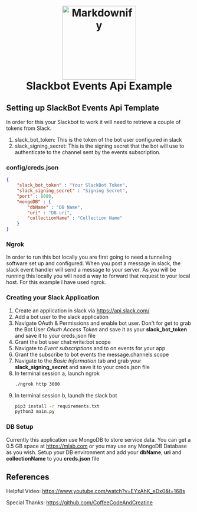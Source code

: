 <h1 align="center">
  <br>
  <a href="#"><img src="https://assets.entrepreneur.com/content/3x2/2000/20171009203636-slackbot-logo.jpeg" alt="Markdownify" width="200"></a>
  <br>
  Slackbot Events Api Example
</h1>

## Setting up SlackBot Events Api Template
In order for this your Slackbot to work it will need to retrieve a couple of tokens from Slack. 

1. slack_bot_token: This is the token of the bot user configured in slack
2. slack_signing_secret: This is the signing secret that the bot will use to authenticate to the channel sent by the events subscription.

### config/creds.json
```json
{
    "slack_bot_token" : "Your SlackBot Token",
    "slack_signing_secret" : "Signing Secret",
    "port" : 8080,
    "mongoDB" : {
        "dbName" : "DB Name",
        "uri" : "DB uri",
        "collectionName" : "Collection Name"
    }
}
```

### Ngrok
In order to run this bot locally you are first going to need a tunneling software set up and configured. When you post a message in slack, the slack event handler will send a message to your server. As you will be running this locally you will need a way to forward that request to your local host. For this example I have used ngrok.

### Creating your Slack Application

1. Create an application in slack via https://api.slack.com/
2. Add a bot user to the slack application
3. Navigate OAuth & Permissions and enable bot user. Don't for get to grab the Bot User *OAuth Access Token* and save it as your **slack_bot_token** and save it to your creds.json file
4. Grant the bot user chat:write:bot scope
5. Navigate to *Event subscriptions* and to on events for your app
6. Grant the subscribe to bot events the message.channels scope
7. Navigate to the *Basic Information* tab and grab your **slack_signing_secret** and save it to your creds.json file 
8. In terminal session a, launch ngrok 
    ```bash
    ./ngrok http 3000
    ```
9. In terminal session b, launch the slack bot
    ```bash
    pip3 install -r requirements.txt
    python3 main.py

### DB Setup

Currently this application use MongoDB to store service data. You can get a 0.5 GB space at https://mlab.com or you may use any MongoDB Database as you wish. Setup your DB environment and add your **dbName**, **uri** and **collectionName** to you **creds.json** file


## References

Helpful Video: https://www.youtube.com/watch?v=EYxAhK_eDx0&t=168s

Special Thanks: https://github.com/CoffeeCodeAndCreatine
